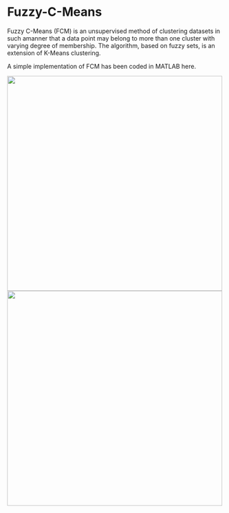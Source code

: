 # Fuzzy-C-Means
Fuzzy C-Means (FCM) is an unsupervised method of clustering datasets in such amanner that a data point may belong to more than one cluster with varying degree of membership. The algorithm, based on fuzzy sets, is an extension of K-Means clustering. 

A simple implementation of FCM has been coded in MATLAB here.



<img src="https://user-images.githubusercontent.com/39689610/86534111-65a71300-bef3-11ea-944d-57622d5abfc1.jpg" width="500" height="500"> <img src="https://user-images.githubusercontent.com/39689610/86534123-7a83a680-bef3-11ea-9ab4-7aa9b0dfacdf.jpg" width="500" height="500">

